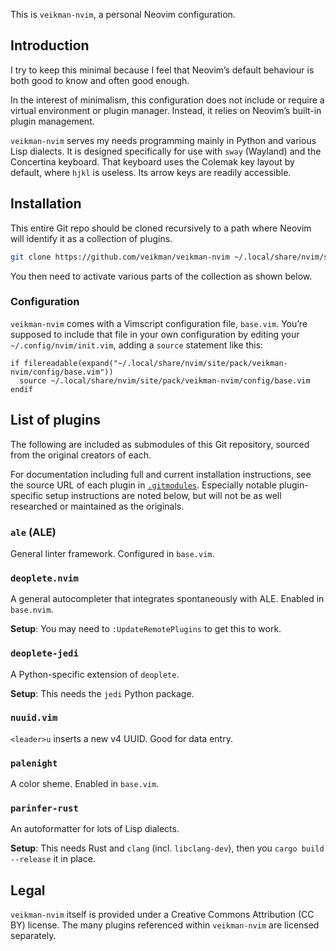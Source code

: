 This is `veikman-nvim`, a personal Neovim configuration.

## Introduction

I try to keep this minimal because I feel that Neovim’s default behaviour is
both good to know and often good enough.

In the interest of minimalism, this configuration does not include or require a
virtual environment or plugin manager. Instead, it relies on Neovim’s built-in
plugin management.

`veikman-nvim` serves my needs programming mainly in Python and various Lisp
dialects. It is designed specifically for use with `sway` (Wayland) and the
Concertina keyboard. That keyboard uses the Colemak key layout by default,
where `hjkl` is useless. Its arrow keys are readily accessible.

## Installation

This entire Git repo should be cloned recursively to a path where Neovim will
identify it as a collection of plugins.

```sh
git clone https://github.com/veikman/veikman-nvim ~/.local/share/nvim/site/pack/veikman-nvim --recursive
```

You then need to activate various parts of the collection as shown below.

### Configuration

`veikman-nvim` comes with a Vimscript configuration file, `base.vim`. You’re
supposed to include that file in your own configuration by editing your
`~/.config/nvim/init.vim`, adding a `source` statement like this:

```nvim
if filereadable(expand("~/.local/share/nvim/site/pack/veikman-nvim/config/base.vim"))
  source ~/.local/share/nvim/site/pack/veikman-nvim/config/base.vim
endif
```

## List of plugins

The following are included as submodules of this Git repository, sourced from
the original creators of each.

For documentation including full and current installation instructions, see the
source URL of each plugin in [`.gitmodules`](.gitmodules). Especially notable
plugin-specific setup instructions are noted below, but will not be as well
researched or maintained as the originals.

### `ale` (ALE)

General linter framework. Configured in `base.vim`.

### `deoplete.nvim`

A general autocompleter that integrates spontaneously with ALE. Enabled in
`base.nvim`.

**Setup**: You may need to `:UpdateRemotePlugins` to get this to work.

### `deoplete-jedi`

A Python-specific extension of `deoplete`.

**Setup**: This needs the `jedi` Python package.

### `nuuid.vim`

`<leader>u` inserts a new v4 UUID. Good for data entry.

### `palenight`

A color sheme. Enabled in `base.vim`.

### `parinfer-rust`

An autoformatter for lots of Lisp dialects.

**Setup**: This needs Rust and `clang` (incl. `libclang-dev`), then you `cargo
build --release` it in place.

## Legal

`veikman-nvim` itself is provided under a Creative Commons Attribution (CC BY)
license. The many plugins referenced within `veikman-nvim` are licensed
separately.
